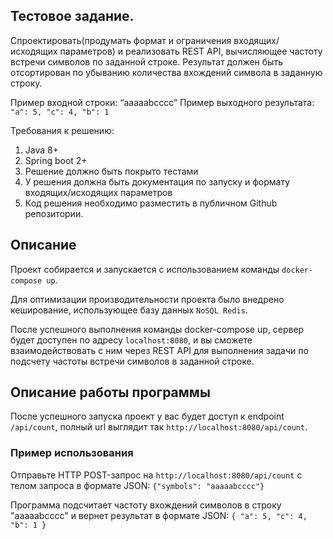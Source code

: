 ## Тестовое задание.

Спроектировать(продумать формат и ограничения входящих/исходящих параметров) и реализовать REST API, вычисляющее частоту
встречи символов по заданной строке. Результат должен быть отсортирован по убыванию количества вхождений символа в
заданную строку.

Пример входной строки: “aaaaabcccc”
Пример выходного результата: `"a": 5, "c": 4, "b": 1`

Требования к решению:

1) Java 8+
2) Spring boot 2+
3) Решение должно быть покрыто тестами
4) У решения должна быть документация по запуску и формату входящих/исходящих параметров
5) Код решения необходимо разместить в публичном Github репозитории.

## Описание

Проект собирается и запускается с использованием команды `docker-compose up`.

Для оптимизации производительности проекта было внедрено кеширование, использующее базу данных `NoSQL Redis`.

После успешного выполнения команды docker-compose up, сервер будет доступен по адресу `localhost:8080`, и вы сможете
взаимодействовать с ним через REST API для выполнения задачи по подсчету частоты встречи символов в заданной строке.

## Описание работы программы

После успешного запуска проект у вас будет доступ к endpoint `/api/count`, полный url выглядит
так `http://localhost:8080/api/count`.

### Пример использования

Отправьте HTTP POST-запрос на `http://localhost:8080/api/count` с телом запроса в формате
JSON: `{"symbols": "aaaaabcccc"}`

Программа подсчитает частоту вхождений символов в строку "aaaaabcccc" и вернет результат в формате JSON: `{
"a": 5,
"c": 4,
"b": 1
}
`